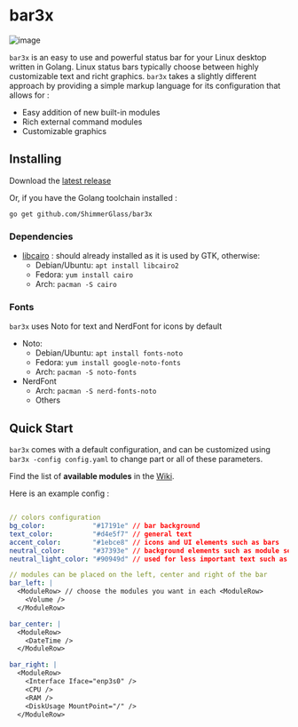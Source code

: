 # bar3x

![image](https://user-images.githubusercontent.com/1712219/86497905-c0216180-bd83-11ea-85e5-e4ed926d2d50.png)

`bar3x` is an easy to use and powerful status bar for your Linux desktop written in Golang.
Linux status bars typically choose between highly customizable text and richt graphics. `bar3x` takes a slightly different approach by providing a simple markup language for its configuration that allows for :

- Easy addition of new built-in modules
- Rich external command modules
- Customizable graphics

## Installing

Download the [latest release](https://github.com/ShimmerGlass/bar3x/releases/latest)

Or, if you have the Golang toolchain installed :

```
go get github.com/ShimmerGlass/bar3x
```

### Dependencies

- [libcairo](https://www.cairographics.org/) : should already installed as it is used by GTK, otherwise:
  - Debian/Ubuntu: `apt install libcairo2`
  - Fedora: `yum install cairo`
  - Arch: `pacman -S cairo`

### Fonts
`bar3x` uses Noto for text and NerdFont for icons by default

- Noto: 
  - Debian/Ubuntu: `apt install fonts-noto`
  - Fedora: `yum install google-noto-fonts`
  - Arch: `pacman -S noto-fonts`
- NerdFont
  - Arch: `pacman -S nerd-fonts-noto`
  - Others 


## Quick Start

`bar3x` comes with a default configuration, and can be customized using `bar3x -config config.yaml` to change part or all of these parameters.

Find the list of **available modules** in the [Wiki](https://github.com/ShimmerGlass/bar3x/wiki/Modules).

Here is an example config :

```yaml

// colors configuration
bg_color:            "#17191e" // bar background
text_color:          "#d4e5f7" // general text
accent_color:        "#1ebce8" // icons and UI elements such as bars
neutral_color:       "#37393e" // background elements such as module separators and background graphs
neutral_light_color: "#90949d" // used for less important text such as units

// modules can be placed on the left, center and right of the bar
bar_left: |
  <ModuleRow> // choose the modules you want in each <ModuleRow>
    <Volume />
  </ModuleRow>

bar_center: |
  <ModuleRow>
    <DateTime />
  </ModuleRow>

bar_right: |
  <ModuleRow>
    <Interface Iface="enp3s0" />
    <CPU />
    <RAM />
    <DiskUsage MountPoint="/" />
  </ModuleRow>
```

